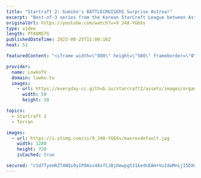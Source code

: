 ```yaml
---
title: "StarCraft 2: Gumiho's BATTLECRUISERS Surprise Astrea!"
excerpt: "Best-of-3 series from the Korean StarCraft League between Astrea (Protoss) and GuMiho (Terran). Both of these players are very creative with their decision making and strategies, and this series is no different. A very cheesy start catches Astrea off guard, but his quick Sentry rush helps him survive"
originalUrl: https://youtube.com/watch?v=9_J48-YG6Xs
type: video
length: PT49M57S
publishedDateTime: 2023-08-25T11:00:16Z
heat: 52

featuredContent: "<iframe width=\"800\" height=\"500\" frameborder=\"0\" src=\"https://www.youtube.com/embed/9_J48-YG6Xs\" allow=\"accelerometer; autoplay; encrypted-media; gyroscope; picture-in-picture\" allowfullscreen></iframe>"

provider:
  name: LowkoTV
  domain: lowko.tv
  images:
    - url: https://everyday-cc.github.io/starcraft2/assets/images/organizations/lowko.tv-50x50.jpg
      width: 50
      height: 50

topics:
  - StarCraft 2
  - Terran

images:
  - url: https://i.ytimg.com/vi/9_J48-YG6Xs/maxresdefault.jpg
    width: 1280
    height: 720
    isCached: true

secured: "cSd7TyemRZT4NQi0yIPOAss48xfCJBjOewpgS31kednEAH+VuIdwMnLjI5DXmdcRZjMKVvXraLAg7dACQA8My3MnKqApxEeLDqUECskmDJiSmtqKrdF0wQyh8nXJv+fWRnmRq81YU1dkGHpw+H7wQrwpL+fyRpJkh9kxnQVCvr9O5RPNDPOXSW4wjJvRbmLO0Z9/QagLLsM3XN9cUhy5ldUHiy79wTMeztpH5x1uRravyogXVBIw+WCLGUFdkKKYZLNKCNpjA9WtkgQOJ1ug5D8x/HHK/h/DZ1zP7yOjkQjKEQZ/I9LfHHG8xng+DH+fbaX6e2X4GXjQlS5qkUPNpKYjaecztQonaTxKS4Kq+DLH9ftsCez4h2RWm+LLsMpW7kr7w0d9mRisYowm9hx6QSb+AaIYPLZFkyKx/r72lqk=;es92MteBP9i1/mR2UDlXyQ=="
---
```


